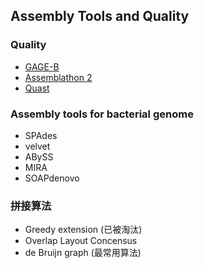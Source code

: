 ## Assembly Tools and Quality

### Quality

- [GAGE-B](http://ccb.jhu.edu/gage_b/)
- [Assemblathon 2](http://www.ncbi.nlm.nih.gov/pmc/articles/PMC3844414/)
- [Quast](http://bioinf.spbau.ru/en/quast)

### Assembly tools for bacterial genome

- SPAdes
- velvet
- ABySS
- MIRA
- SOAPdenovo


### 拼接算法

- Greedy extension (已被淘汰)
- Overlap Layout Concensus
- de Bruijn graph (最常用算法)
